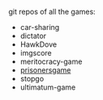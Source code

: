  git repos of all the games:
 
 - car-sharing 
 - dictator
 - HawkDove
 - imgscore
 - meritocracy-game
 - [prisonersgame](https://github.com/shakty/prisonersgame)
 - stopgo
 - ultimatum-game
